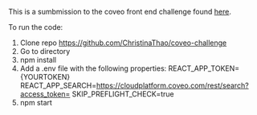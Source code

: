 This is a sumbmission to the coveo front end challenge found [here](https://github.com/coveo/frontend-coding-challenge).

To run the code:

1. Clone repo https://github.com/ChristinaThao/coveo-challenge
2. Go to directory
3. npm install
4. Add a .env file with the following properties:
    REACT_APP_TOKEN={YOURTOKEN}
    REACT_APP_SEARCH=https://cloudplatform.coveo.com/rest/search?access_token=
    SKIP_PREFLIGHT_CHECK=true
5. npm start
